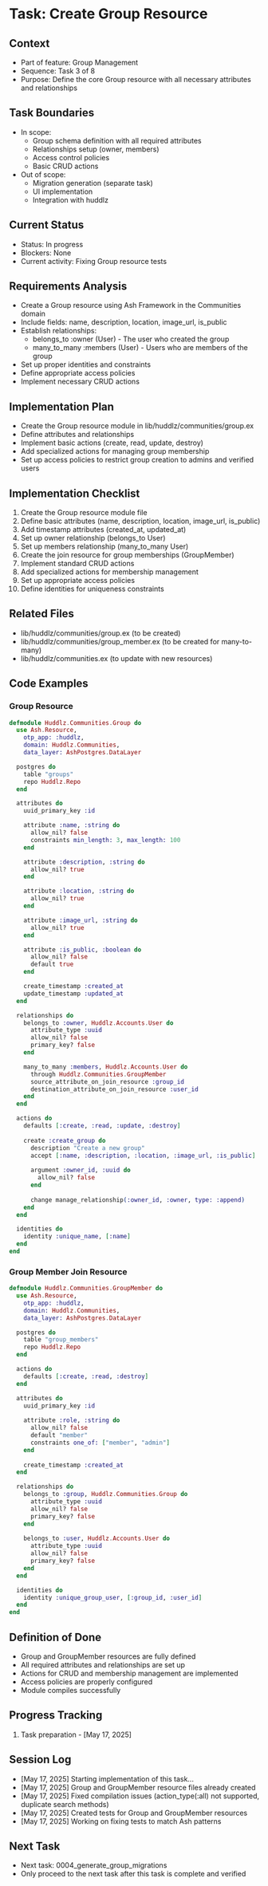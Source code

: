 # Task: Create Group Resource

## Context
- Part of feature: Group Management
- Sequence: Task 3 of 8
- Purpose: Define the core Group resource with all necessary attributes and relationships

## Task Boundaries
- In scope: 
  - Group schema definition with all required attributes
  - Relationships setup (owner, members)
  - Access control policies
  - Basic CRUD actions
- Out of scope: 
  - Migration generation (separate task)
  - UI implementation
  - Integration with huddlz

## Current Status
- Status: In progress
- Blockers: None
- Current activity: Fixing Group resource tests

## Requirements Analysis
- Create a Group resource using Ash Framework in the Communities domain
- Include fields: name, description, location, image_url, is_public
- Establish relationships:
  - belongs_to :owner (User) - The user who created the group
  - many_to_many :members (User) - Users who are members of the group
- Set up proper identities and constraints
- Define appropriate access policies
- Implement necessary CRUD actions

## Implementation Plan
- Create the Group resource module in lib/huddlz/communities/group.ex
- Define attributes and relationships
- Implement basic actions (create, read, update, destroy)
- Add specialized actions for managing group membership
- Set up access policies to restrict group creation to admins and verified users

## Implementation Checklist
1. Create the Group resource module file
2. Define basic attributes (name, description, location, image_url, is_public)
3. Add timestamp attributes (created_at, updated_at)
4. Set up owner relationship (belongs_to User)
5. Set up members relationship (many_to_many User)
6. Create the join resource for group memberships (GroupMember)
7. Implement standard CRUD actions
8. Add specialized actions for membership management
9. Set up appropriate access policies
10. Define identities for uniqueness constraints

## Related Files
- lib/huddlz/communities/group.ex (to be created)
- lib/huddlz/communities/group_member.ex (to be created for many-to-many)
- lib/huddlz/communities.ex (to update with new resources)

## Code Examples

### Group Resource
```elixir
defmodule Huddlz.Communities.Group do
  use Ash.Resource,
    otp_app: :huddlz,
    domain: Huddlz.Communities,
    data_layer: AshPostgres.DataLayer

  postgres do
    table "groups"
    repo Huddlz.Repo
  end

  attributes do
    uuid_primary_key :id

    attribute :name, :string do
      allow_nil? false
      constraints min_length: 3, max_length: 100
    end

    attribute :description, :string do
      allow_nil? true
    end

    attribute :location, :string do
      allow_nil? true
    end

    attribute :image_url, :string do
      allow_nil? true
    end

    attribute :is_public, :boolean do
      allow_nil? false
      default true
    end

    create_timestamp :created_at
    update_timestamp :updated_at
  end

  relationships do
    belongs_to :owner, Huddlz.Accounts.User do
      attribute_type :uuid
      allow_nil? false
      primary_key? false
    end

    many_to_many :members, Huddlz.Accounts.User do
      through Huddlz.Communities.GroupMember
      source_attribute_on_join_resource :group_id
      destination_attribute_on_join_resource :user_id
    end
  end

  actions do
    defaults [:create, :read, :update, :destroy]
    
    create :create_group do
      description "Create a new group"
      accept [:name, :description, :location, :image_url, :is_public]
      
      argument :owner_id, :uuid do
        allow_nil? false
      end
      
      change manage_relationship(:owner_id, :owner, type: :append)
    end
  end

  identities do
    identity :unique_name, [:name]
  end
end
```

### Group Member Join Resource
```elixir
defmodule Huddlz.Communities.GroupMember do
  use Ash.Resource,
    otp_app: :huddlz,
    domain: Huddlz.Communities,
    data_layer: AshPostgres.DataLayer

  postgres do
    table "group_members"
    repo Huddlz.Repo
  end

  actions do
    defaults [:create, :read, :destroy]
  end

  attributes do
    uuid_primary_key :id
    
    attribute :role, :string do
      allow_nil? false
      default "member"
      constraints one_of: ["member", "admin"]
    end
    
    create_timestamp :created_at
  end

  relationships do
    belongs_to :group, Huddlz.Communities.Group do
      attribute_type :uuid
      allow_nil? false
      primary_key? false
    end
    
    belongs_to :user, Huddlz.Accounts.User do
      attribute_type :uuid
      allow_nil? false
      primary_key? false
    end
  end

  identities do
    identity :unique_group_user, [:group_id, :user_id]
  end
end
```

## Definition of Done
- Group and GroupMember resources are fully defined
- All required attributes and relationships are set up
- Actions for CRUD and membership management are implemented
- Access policies are properly configured
- Module compiles successfully

## Progress Tracking
1. Task preparation - [May 17, 2025]

## Session Log
- [May 17, 2025] Starting implementation of this task...
- [May 17, 2025] Group and GroupMember resource files already created
- [May 17, 2025] Fixed compilation issues (action_type(:all) not supported, duplicate search methods)
- [May 17, 2025] Created tests for Group and GroupMember resources
- [May 17, 2025] Working on fixing tests to match Ash patterns

## Next Task
- Next task: 0004_generate_group_migrations
- Only proceed to the next task after this task is complete and verified